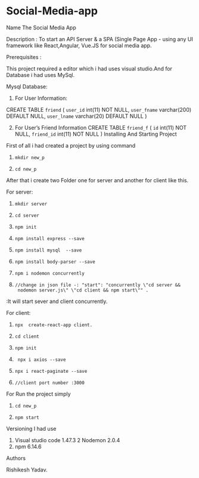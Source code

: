 # Social-Media-app
Name
The Social Media App

Description :
To start an API Server & a SPA (Single Page App - using any UI framework like React,Angular, Vue.JS for social media app.

Prerequisites :

This project required a editor which i had uses visual studio.And for Database i had  uses MySql.

Mysql Database:
  
1. For User Information:

CREATE TABLE `friend` (
      `user_id` int(11) NOT NULL,
      `user_fname` varchar(200) DEFAULT NULL,
      `user_lname` varchar(20) DEFAULT NULL
)

2.  For User’s Friend Information
CREATE TABLE `friend_f` (
       `id` int(11) NOT NULL,
       `friend_id` int(11) NOT NULL
) 
Installing And Starting Project

First of all i had created a project by using command

1.     mkdir new_p
2.     cd new_p

After that i create two Folder one for server and another for client like  this.

For server:
1.     mkdir server
2.     cd server
3.     npm init
4.     npm install express --save
5.     npm install mysql  --save
6.     npm install body-parser --save
7.     npm i nodemon concurrently
8.     //change in json file -: "start": "concurrently \"cd server &&
        nodemon server.js\" \"cd client && npm start\"" .
:It will start sever and client concurrently.
 

For client:

1.     npx  create-react-app client.
2.     cd client
3.     npm init
4.      npx i axios --save
5.     npx i react-paginate --save
6.     //client port number :3000

For Run the project simply
1.     cd new_p
2.     npm start


 Versioning
I had use

1.  Visual studio code 1.47.3
2    Nodemon 2.0.4
2.  npm 6.14.6



Authors

Rishikesh Yadav.
